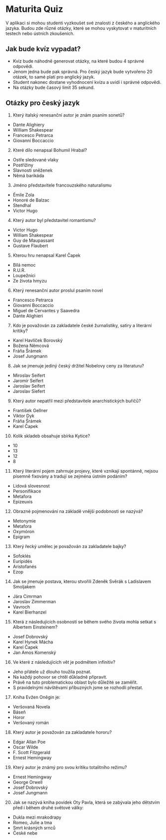 # Maturita Quiz
V aplikaci si mohou studenti vyzkoušet své znalosti z českého a anglického jazyka. Budou zde různé otázky, které se mohou vyskytovat v maturitních testech nebo ústních zkoušeních.
## Jak bude kvíz vypadat?
- Kvíz bude náhodně generovat otázky, na které budou 4 správné odpovědi. 
- Jenom jedna bude pak správná. Pro český jazyk bude vytvořeno 20 otázek, to samé platí pro anglický jazyk.
-  Student nakonec dostane vyhodnocení kvízu a  uvidí i správné odpovědi. 
-  Na otázky bude časový limit 35 sekund.
## Otázky pro český jazyk
1.	Který italský renesanční autor je znám psaním sonetů?
- Dante Alighiery
- William Shakespear
- Francesco Petrarca
- Giovanni Boccaccio
2.	Které dílo nenapsal Bohumil Hrabal?
- Ostře sledované vlaky
- Postřižiny
- Slavnosti sněženek
- Němá barikáda
3.	Jméno představitele francouzského naturalismu
- Émile Zola
- Honoré de Balzac
- Stendhal
- Victor Hugo
4.	Který autor byl představitel romantismu?
- Victor Hugo
- William Shakespear
- Guy de Maupassant
- Gustave Flaubert
5.	Kterou hru nenapsal Karel Čapek
- Bílá nemoc
- R.U.R.
- Loupežníci
- Ze života hmyzu
6.	Který renesanční autor proslul psaním novel
- Francesco Petrarca
- Giovanni Boccaccio
- Miguel de Cervantes y Saavedra
- Dante Alighieri
7.	Kdo je považován za zakladatele české žurnalistiky, satiry a literární kritiky?
- Karel Havlíček Borovský
- Božena Němcová
- Fráňa Šrámek
- Josef Jungmann
8.	Jak se jmenuje jediný český držitel Nobelovy ceny za literaturu?
- Miroslav Seifert
- Jaromír Seifert
- Jaroslav Seifert
- Jaroslav Siefert
9.	Který autor nepatřil mezi představitele anarchistických buřičů?
- František Gellner
- Viktor Dyk
- Fráňa Šrámek
- Karel Čapek
10.	Kolik skladeb obsahuje sbírka Kytice?
- 10
- 13
- 12
- 8
11.	Který literární pojem zahrnuje projevy, které vznikají spontánně, nejsou písemně fixovány a tradují se zejména ústním podáním?
- Lidová slovesnost
- Personifikace
- Metafora
- Epizeuxis
12.	Obrazné pojmenování na základě vnější podobnosti se nazývá?
- Metonymie
- Metafora
- Oxymóron
- Epigram
13.	Který řecký umělec je považován za zakladatele bajky?
- Sofoklés
- Eurípidés
- Aristofanés
- Ezop
14.	Jak se jmenuje postava, kterou stvořili Zdeněk Svěrák s Ladislavem Smoljakem
- Jára Cimrman
- Jaroslav Zimmerman
- Vavroch
- Karel Bierhanzel
15.	Která z následujících osobností se během svého života mohla setkat s Albertem Einsteinem?
- Josef Dobrovský
- Karel Hynek Mácha
- Karel Čapek
- Jan Amos Komenský
16.	Ve které z následujících vět je podmětem infinitiv?
- Jeho přátele už dlouho toužila poznat.
- Na každý pohovor se chtěl důkladně připravit.
- Právě na tuto problematickou oblast bylo důležité se zaměřit.
- S pravidelnými návštěvami příbuzných jsme se rozhodli přestat.
17.	Kniha Evžen Oněgin je:
- Veršovaná Novela
- Báseň
- Horor
- Veršovaný román
18.	Který autor je považován za zakladatele hororu?
- Edgar Allan Poe
- Oscar Wilde
- F. Scott Fitzgerald
- Ernest Hemingway
19.	Který autor je známý pro svou kritiku totalitního režimu?
- Ernest Hemingway
- George Orwell
- Josef Dobrovský
- Josef Jungmann
20.	Jak se nazývá kniha povídek Oty Pavla, která se zabývala jeho dětstvím před i během druhé světové války:
- Dukla mezi mrakodrapy
- Romeo, Julie a tma
- Smrt krásných srnců
- České nebe
